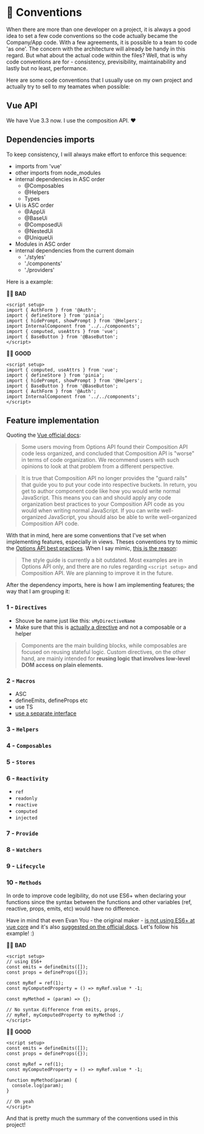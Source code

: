 # 🤝 Conventions

When there are more than one developer on a project, it is always a good idea to set a few code conventions so the code actually became the Company/App code. With a few agreements, it is possible to a team to code 'as one'. The concern with the architecture will already be handy in this regard. But what about the actual code within the files? Well, that is why code conventions are for - consistency, previsibility, maintainability and lastly but no least, performance.

Here are some code conventions that I usually use on my own project and actually try to sell to my teamates when possible:

## Vue API

We have Vue 3.3 now. I use the composition API. ❤️

## Dependencies imports

To keep consistency, I will always make effort to enforce this sequence:

- imports from 'vue'
- other imports from node_modules
- internal dependencies in ASC order
  - @Composables
  - @Helpers
  - Types
- Ui is ASC order
  - @AppUi
  - @BaseUi
  - @ComposedUi
  - @NestedUi
  - @UniqueUi
- Modules in ASC order
- internal dependencies from the current domain
  - './styles'
  - './components'
  - './providers'

Here is a example:

👎🏼 **BAD**

```vue
<script setup>
import { AuthForm } from '@Auth';
import { defineStore } from 'pinia';
import { hidePrompt, showPrompt } from '@Helpers';
import InternalComponent from '../../components';
import { computed, useAttrs } from 'vue';
import { BaseButton } from '@BaseButton';
</script>
```

👍🏼 **GOOD**

```vue
<script setup>
import { computed, useAttrs } from 'vue';
import { defineStore } from 'pinia';
import { hidePrompt, showPrompt } from '@Helpers';
import { BaseButton } from '@BaseButton';
import { AuthForm } from '@Auth';
import InternalComponent from '../../components';
</script>
```

## Feature implementation

Quoting the [Vue official docs](https://vuejs.org/guide/extras/composition-api-faq.html#trade-offs):

> Some users moving from Options API found their Composition API code less organized, and concluded that Composition API is "worse" in terms of code organization. We recommend users with such opinions to look at that problem from a different perspective.

> It is true that Composition API no longer provides the "guard rails" that guide you to put your code into respective buckets. In return, you get to author component code like how you would write normal JavaScript. This means you can and should apply any code organization best practices to your Composition API code as you would when writing normal JavaScript. If you can write well-organized JavaScript, you should also be able to write well-organized Composition API code.

With that in mind, here are some conventions that I've set when implementing features, especially in views. Theses conventions try to mimic the [Options API best practices](https://vuejs.org/style-guide/rules-recommended.html#component-instance-options-order). When I say mimic, [this is the reason](https://vuejs.org/style-guide/#style-guide):

> The style guide is currently a bit outdated. Most examples are in Options API only, and there are no rules regarding `<script setup>` and Composition API. We are planning to improve it in the future.

After the dependency imports, here is how I am implementing features; the way that I am grouping it:

### 1 - `Directives`

- Shouve be name just like this: `vMyDirectiveName`
- Make sure that this is [actually a directive](https://vuejs.org/guide/reusability/custom-directives.html#introduction) and not a composable or a helper

> Components are the main building blocks, while composables are focused on reusing stateful logic. Custom directives, on the other hand, are mainly intended for **reusing logic that involves low-level DOM access on plain elements.**

### 2 - `Macros`

- ASC
- defineEmits, defineProps etc
- use TS
- [use a separate interface](https://vuejs.org/guide/typescript/composition-api.html#using-script-setup)

### 3 - `Helpers`

### 4 - `Composables`

### 5 - `Stores`

### 6 - `Reactivity`

- `ref`
- `readonly`
- `reactive`
- `computed`
- `injected`

### 7 - `Provide`

### 8 - `Watchers`

### 9 - `Lifecycle`

### 10 - `Methods`

In orde to improve code legibility, do not use ES6+ when declaring your functions since the syntax between the functions and other variables (ref, reactive, props, emits, etc) would have no difference.

Have in mind that even Evan You - the original maker - [is not using ES6+ at vue core](https://github.com/vuejs/docs/blob/main/.vitepress/theme/components/PreferenceSwitch.vue) and it's also [suggested on the official docs](https://vuejs.org/api/sfc-script-setup.html#top-level-bindings-are-exposed-to-template). Let's follow his example! :)

👎🏼 **BAD**

```vue
<script setup>
// using ES6+
const emits = defineEmits([]);
const props = defineProps({});

const myRef = ref(1);
const myComputedProperty = () => myRef.value * -1;

const myMethod = (param) => {};

// No syntax difference from emits, props,
// myRef, myComputedProperty to myMethod :/
</script>
```

👍🏼 **GOOD**

```vue
<script setup>
const emits = defineEmits([]);
const props = defineProps({});

const myRef = ref(1);
const myComputedProperty = () => myRef.value * -1;

function myMethod(param) {
  console.log(param);
}

// Oh yeah
</script>
```

And that is pretty much the summary of the conventions used in this project!
